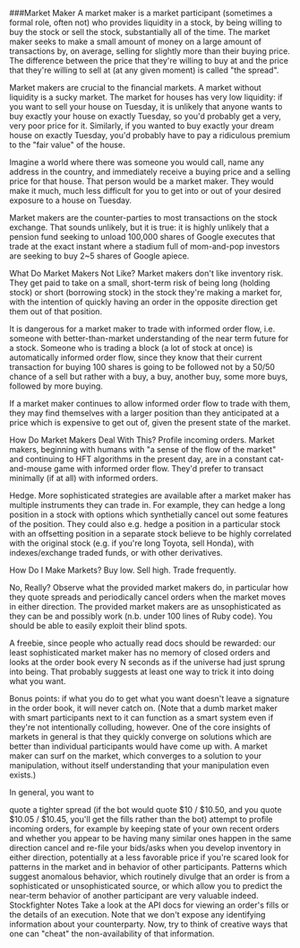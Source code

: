 ###Market Maker
A market maker is a market participant (sometimes a formal role, often not) who provides liquidity in a stock, by being willing to buy the stock or sell the stock, substantially all of the time. The market maker seeks to make a small amount of money on a large amount of transactions by, on average, selling for slightly more than their buying price. The difference between the price that they're willing to buy at and the price that they're willing to sell at (at any given moment) is called "the spread".
   
Market makers are crucial to the financial markets. A market without liquidity is a sucky market. The market for houses has very low liquidity: if you want to sell your house on Tuesday, it is unlikely that anyone wants to buy exactly your house on exactly Tuesday, so you'd probably get a very, very poor price for it. Similarly, if you wanted to buy exactly your dream house on exactly Tuesday, you'd probably have to pay a ridiculous premium to the "fair value" of the house.

Imagine a world where there was someone you would call, name any address in the country, and immediately receive a buying price and a selling price for that house. That person would be a market maker. They would make it much, much less difficult for you to get into or out of your desired exposure to a house on Tuesday.

Market makers are the counter-parties to most transactions on the stock exchange. That sounds unlikely, but it is true: it is highly unlikely that a pension fund seeking to unload 100,000 shares of Google executes that trade at the exact instant where a stadium full of mom-and-pop investors are seeking to buy 2~5 shares of Google apiece.

What Do Market Makers Not Like?
Market makers don't like inventory risk. They get paid to take on a small, short-term risk of being long (holding stock) or short (borrowing stock) in the stock they're making a market for, with the intention of quickly having an order in the opposite direction get them out of that position.

It is dangerous for a market maker to trade with informed order flow, i.e. someone with better-than-market understanding of the near term future for a stock. Someone who is trading a block (a lot of stock at once) is automatically informed order flow, since they know that their current transaction for buying 100 shares is going to be followed not by a 50/50 chance of a sell but rather with a buy, a buy, another buy, some more buys, followed by more buying.

If a market maker continues to allow informed order flow to trade with them, they may find themselves with a larger position than they anticipated at a price which is expensive to get out of, given the present state of the market.

How Do Market Makers Deal With This?
Profile incoming orders. Market makers, beginning with humans with "a sense of the flow of the market" and continuing to HFT algorithms in the present day, are in a constant cat-and-mouse game with informed order flow. They'd prefer to transact minimally (if at all) with informed orders.

Hedge. More sophisticated strategies are available after a market maker has multiple instruments they can trade in. For example, they can hedge a long position in a stock with options which synthetially cancel out some features of the position. They could also e.g. hedge a position in a particular stock with an offsetting position in a separate stock believe to be highly correlated with the original stock (e.g. if you're long Toyota, sell Honda), with indexes/exchange traded funds, or with other derivatives.

How Do I Make Markets?
Buy low. Sell high. Trade frequently.

No, Really?
Observe what the provided market makers do, in particular how they quote spreads and periodically cancel orders when the market moves in either direction. The provided market makers are as unsophisticated as they can be and possibly work (n.b. under 100 lines of Ruby code). You should be able to easily exploit their blind spots.

A freebie, since people who actually read docs should be rewarded: our least sophisticated market maker has no memory of closed orders and looks at the order book every N seconds as if the universe had just sprung into being. That probably suggests at least one way to trick it into doing what you want.

Bonus points: if what you do to get what you want doesn't leave a signature in the order book, it will never catch on. (Note that a dumb market maker with smart participants next to it can function as a smart system even if they're not intentionally colluding, however. One of the core insights of markets in general is that they quickly converge on solutions which are better than individual participants would have come up with. A market maker can surf on the market, which converges to a solution to your manipulation, without itself understanding that your manipulation even exists.)

In general, you want to

quote a tighter spread (if the bot would quote $10 / $10.50, and you quote $10.05 / $10.45, you'll get the fills rather than the bot)
attempt to profile incoming orders, for example by keeping state of your own recent orders and whether you appear to be having many similar ones happen in the same direction
cancel and re-file your bids/asks when you develop inventory in either direction, potentially at a less favorable price if you're scared
look for patterns in the market and in behavior of other participants. Patterns which suggest anomalous behavior, which routinely divulge that an order is from a sophisticated or unsophisticated source, or which allow you to predict the near-term behavior of another participant are very valuable indeed.
Stockfighter Notes
Take a look at the API docs for viewing an order's fills or the details of an execution. Note that we don't expose any identifying information about your counterparty. Now, try to think of creative ways that one can "cheat" the non-availability of that information.